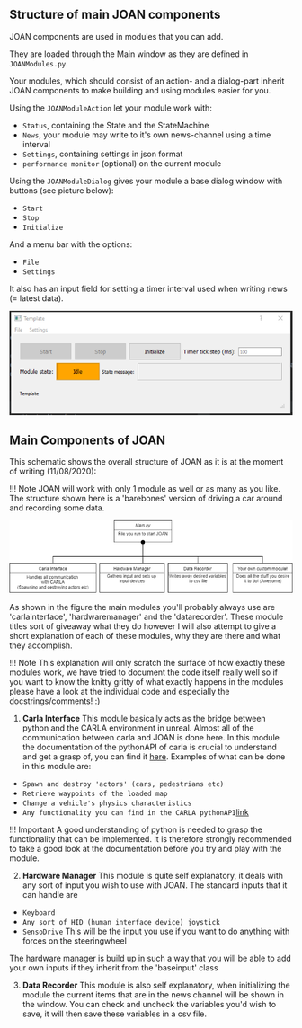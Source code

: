 ## Structure of main JOAN components

JOAN components are used in modules that you can add.

They are loaded through the Main window as they are defined in `JOANModules.py`.

Your modules, which should consist of an action- and a dialog-part inherit JOAN components to make building and using modules easier for you.

Using the `JOANModuleAction` let your module work with:

- `Status`, containing the State and the StateMachine
- `News`, your module may write to it's own news-channel using a time interval
- `Settings`, containing settings in json format
- `performance monitor` (optional) on the current module

Using the `JOANModuleDialog` gives your module a base dialog window with buttons (see picture below):

- `Start`
- `Stop`
- `Initialize`

And a menu bar with the options:

- `File`
- `Settings`

It also has an input field for setting a timer interval used when writing news (= latest data).

![alt text](imgs/joan-structure-template-dialog.png "Template Dialog")


## Main Components of JOAN
This schematic shows the overall structure of JOAN as it is at the moment of writing (11/08/2020):

!!! Note
    JOAN will work with only 1 module as well or as many as you like. The structure shown here is a 'barebones' version of driving
    a car around and recording some data. 
    

![alt text](imgs/joan-structure-schematic.png "Modules Schematic")

As shown in the figure the main modules you'll probably always use are 'carlainterface', 'hardwaremanager' and the 'datarecorder'. 
These module titles sort of giveaway what they do however I will also attempt to give a short explanation of each of these modules, why they are there
and what they accomplish. 

!!! Note
    This explanation will only scratch the surface of how exactly these modules work, we have tried to document the code itself really well
    so if you want to know the knitty gritty of what exactly happens in the modules please have a look at the individual code and especially
    the docstrings/comments! :)
   
1. __Carla Interface__
This module basically acts as the bridge between python and the CARLA environment in unreal. Almost all of the communication between carla and JOAN
is done here. In this module the documentation of the pythonAPI of carla is crucial to understand and get a grasp of, you can find it [here](https://carla.readthedocs.io/en/latest/python_api/).
Examples of what can be done in this module are:

- `Spawn and destroy 'actors' (cars, pedestrians etc)`
- `Retrieve waypoints of the loaded map`
- `Change a vehicle's physics characteristics`
- `Any functionality you can find in the CARLA pythonAPI`[link](https://carla.readthedocs.io/en/latest/python_api/)

!!! Important
    A good understanding of python is needed to grasp the functionality that can be implemented. It is therefore strongly recommended to take a good look
    at the documentation before you try and play with the module.
    
2. __Hardware Manager__ 
This module is quite self explanatory, it deals with any sort of input you wish to use with JOAN. The standard inputs that it can handle are
- `Keyboard`
- `Any sort of HID (human interface device) joystick`
- `SensoDrive` This will be the input you use if you want to do anything with forces on the steeringwheel

The hardware manager is build up in such a way that you will be able to add your own inputs if they inherit from the 'baseinput' class

3. __Data Recorder__
This module is also self explanatory, when initializing the module the current items that are in the news channel will be shown in the
window. You can check and uncheck the variables you'd wish to save, it will then save these variables in a csv file.

